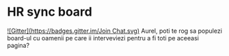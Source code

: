 HR sync board
===
[![Gitter](https://badges.gitter.im/Join Chat.svg)](https://gitter.im/etherlabs/angajari?utm_source=badge&utm_medium=badge&utm_campaign=pr-badge&utm_content=badge)
Aurel, poti te rog sa populezi board-ul cu oamenii pe care ii interveviezi pentru a fi toti pe aceeasi pagina? 
